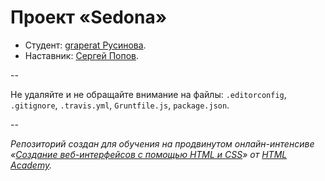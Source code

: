 # Проект «Sedona»

* Студент: [graperat Русинова](https://htmlacademy.ru/profile/id23073).
* Наставник: [Сергей Попов](https://htmlacademy.ru/profile/id42761).

--

Не удаляйте и не обращайте внимание на файлы: `.editorconfig`, `.gitignore`, `.travis.yml`, `Gruntfile.js`, `package.json`.

--

_Репозиторий создан для обучения на продвинутом онлайн-интенсиве «[Создание веб-интерфейсов с помощью HTML и CSS](https://htmlacademy.ru/advanced_intensive)» от [HTML Academy](https://htmlacademy.ru)._
